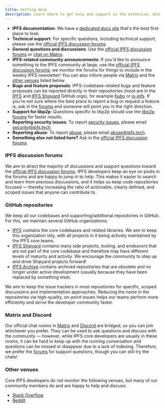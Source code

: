 ```yaml
---
title: Getting Help
description: Learn where to get help and support in the extensive, diverse IPFS ecosystem.
---
```


* **IPFS documentation**: We have a [dedicated docs site](https://docs.ipfs.tech) that's the best first place to look.
* **Technical support**: For specific questions, including technical support, please use the [official IPFS discussion forums](https://discuss.ipfs.tech).
* **General questions and discussions**: Use the [official IPFS discussion forums](https://discuss.ipfs.tech) or [chat on Matrix](https://docs.ipfs.tech/community/#chat).
* **IPFS-related community announcements**: If you'd like to announce something to the IPFS community at large, use the [official IPFS discussion forums](https://discuss.ipfs.tech); we monitor the forums for things to include in the weekly IPFS newsletter! You can also inform people via [Matrix](https://docs.ipfs.tech/community/#chat) and the [other venues](#other-venues) listed below.
* **Bugs and feature proposals**: IPFS-codebase-related bugs and feature proposals can be reported directly in their repositories (most are in the [IPFS](https://github.com/ipfs) and [IPFS Shipyard](https://github.com/ipfs-shipyard) GitHub orgs), for example [Kubo](https://github.com/ipfs/kubo) or [js-ipfs](https://github.com/ipfs/js-ipfs). If you're not sure where the best place to report a bug or request a feature is, ask in the [forums](https://discuss.ipfs.tech) and someone will point you in the right direction.
* **Support for libp2p**: Questions specific to libp2p should use the [libp2p forums](https://discuss.libp2p.io) for faster results.
* **Reporting security issues**: To report [security issues](https://github.com/ipfs/community/blob/master/CONTRIBUTING.md#security-issues), please email <a href="mailto:security@ipfs.tech">security@ipfs.tech</a>.
* **Reporting abuse**: To report [abuse](https://github.com/ipfs/community/blob/master/code-of-conduct.md), please email <a href="mailto:abuse@ipfs.tech">abuse@ipfs.tech</a>.
* **Something else not listed here?** Ask in the [official IPFS discussion forums](https://discuss.ipfs.tech).


### IPFS discussion forums

We aim to direct the majority of discussions and support questions toward the [official IPFS discussion forums](https://discuss.ipfs.tech). IPFS developers keep an eye on posts in the forums and are happy to jump in to help. This makes it easier to search and learn from previous discussions, and it helps us keep code repositories focused — thereby increasing the ratio of actionable, clearly defined, and scoped issues that anyone can contribute to.

### GitHub repositories

We keep all our codebases and supporting/additional repositories in GitHub. For this, we maintain several GitHub organizations:

* [IPFS](https://github.com/ipfs) contains the core codebases and related libraries. We aim to keep this organization tidy, with all projects in it being actively maintained by the IPFS core teams.
* [IPFS Shipyard](https://github.com/ipfs-shipyard) contains many side projects, tooling, and endeavors that are not part of the core codebase and therefore may have different levels of maturity and activity. We encourage the community to step up and drive Shipyard projects forward!
* [IPFS Archive](https://github.com/ipfs-inactive) contains archived repositories that are obsolete and no longer under active development (usually because they have been replaced by something else).

We aim to keep the issue trackers in most repositories for specific, scoped discussions and implementation approaches. Reducing the noise in the repositories via high-quality, on-point issues helps our teams perform more efficiently and serve the developer community faster.

### Matrix and Discord

Our official chat rooms in [Matrix](https://app.element.io/#/room/#lobby:ipfs.io) and [Discord](https://discord.gg/Z4H6tdECb9) are bridged, so you can join whichever you prefer. They can be used to ask questions and discuss with the community — however, while IPFS core developers are usually in these rooms, it can be hard to keep up with the running conversation and questions can be missed or disappear due to a lack of indexing. Therefore, we prefer the [forums](https://discuss.ipfs.tech) for support questions, though you can still try the chats!

### Other venues

Core IPFS developers do not monitor the following venues, but many of our community members do and are happy to help and discuss:

* [Stack Overflow](https://stackoverflow.com/questions/tagged/ipfs)
* [Reddit](https://www.reddit.com/r/ipfs/)
